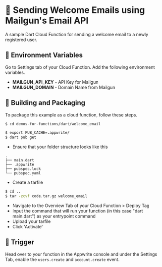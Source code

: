 # 📧 Sending Welcome Emails using Mailgun's Email API
A sample Dart Cloud Function for sending a welcome email to a newly registered user.

## 📝 Environment Variables
Go to Settings tab of your Cloud Function. Add the following environment variables.

* **MAILGUN_API_KEY** - API Key for Mailgun 
* **MAILGUN_DOMAIN** - Domain Name from Mailgun

## 🚀 Building and Packaging

To package this example as a cloud function, follow these steps.

```bash
$ cd demos-for-functions/dart/welcome_email

$ export PUB_CACHE=.appwrite/
$ dart pub get
```

* Ensure that your folder structure looks like this 
```
.
├── main.dart
├── .appwrite
├── pubspec.lock
└── pubspec.yaml
```

* Create a tarfile

```bash
$ cd ..
$ tar -zcvf code.tar.gz welcome_email
```

* Navigate to the Overview Tab of your Cloud Function > Deploy Tag
* Input the command that will run your function (in this case "dart main.dart") as your entrypoint command
* Upload your tarfile 
* Click 'Activate'

## 🎯 Trigger

Head over to your function in the Appwrite console and under the Settings Tab, enable the `users.create` and `account.create` event.
